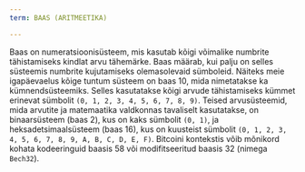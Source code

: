 ```yaml
---
term: BAAS (ARITMEETIKA)

---
```

Baas on numeratsioonisüsteem, mis kasutab kõigi võimalike numbrite tähistamiseks kindlat arvu tähemärke. Baas määrab, kui palju on selles süsteemis numbrite kujutamiseks olemasolevaid sümboleid. Näiteks meie igapäevaelus kõige tuntum süsteem on baas 10, mida nimetatakse ka kümnendsüsteemiks. Selles kasutatakse kõigi arvude tähistamiseks kümmet erinevat sümbolit `(0, 1, 2, 3, 4, 5, 6, 7, 8, 9)`. Teised arvusüsteemid, mida arvutite ja matemaatika valdkonnas tavaliselt kasutatakse, on binaarsüsteem (baas 2), kus on kaks sümbolit `(0, 1)`, ja heksadetsimaalsüsteem (baas 16), kus on kuusteist sümbolit `(0, 1, 2, 3, 4, 5, 6, 7, 8, 9, A, B, C, D, E, F)`. Bitcoini kontekstis võib mõnikord kohata kodeeringuid baasis 58 või modifitseeritud baasis 32 (nimega `Bech32`).